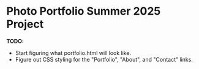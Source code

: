 # Photo Portfolio Summer 2025 Project

**TODO:**

* Start figuring what portfolio.html will look like.
* Figure out CSS styling for the "Portfolio", "About", and "Contact" links.
